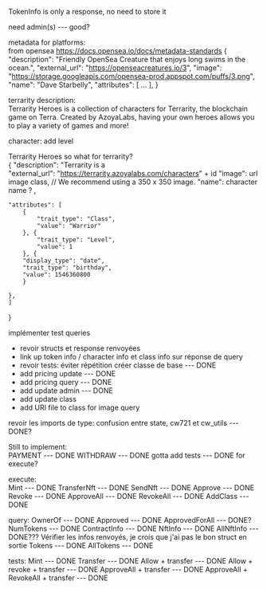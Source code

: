 

TokenInfo is only a response, no need to store it 

need admin(s) --- good?  

metadata for platforms:  
from opensea
https://docs.opensea.io/docs/metadata-standards
{
  "description": "Friendly OpenSea Creature that enjoys long swims in the ocean.", 
  "external_url": "https://openseacreatures.io/3", 
  "image": "https://storage.googleapis.com/opensea-prod.appspot.com/puffs/3.png", 
  "name": "Dave Starbelly",
  "attributes": [ ... ], 
}


terrarity description:  
Terrarity Heroes is a collection of characters for Terrarity, the blockchain game on Terra. Created by AzoyaLabs, having your own heroes allows you to play a variety of games and more!

character: 
add level


Terrarity Heroes 
so what for terrarity?  
{
    "description": "Terrarity is a  
    "external_url": "https://terrarity.azoyalabs.com/characters" + id
    "image": url image class,   //  We recommend using a 350 x 350 image.
    "name": character name  ? ,

    "attributes": [
        {
            "trait_type": "Class",
            "value": "Warrior"
        }, {
            "trait_type": "Level", 
            "value": 1
        }, {
        "display_type": "date", 
        "trait_type": "birthday", 
        "value": 1546360800
        }
      
    }, 
    ]
}


implémenter test queries   
- revoir structs et response renvoyées   
- link up token info / character info et class info sur réponse de query          
- revoir tests: éviter répétition créer classe de base                          --- DONE
- add pricing update                                                            --- DONE
- add pricing query                                                             --- DONE
- add update admin                                                              --- DONE 
- add update class  
- add URI file to class for image query 


revoir les imports de type: confusion entre state, cw721 et cw_utils            --- DONE?


Still to implement:  
PAYMENT          --- DONE
WITHDRAW         --- DONE
gotta add tests  --- DONE for execute?  

execute:  
    Mint         --- DONE
    TransferNft  --- DONE
    SendNft      --- DONE
    Approve      --- DONE
    Revoke       --- DONE
    ApproveAll   --- DONE
    RevokeAll    --- DONE
    AddClass     --- DONE


query: 
    OwnerOf         --- DONE
    Approved        --- DONE
    ApprovedForAll  --- DONE?
    NumTokens       --- DONE
    ContractInfo    --- DONE
    NftInfo         --- DONE
    AllNftInfo      --- DONE??? Vérifier les infos renvoyés, je crois que j'ai pas le bon struct en sortie
    Tokens          --- DONE
    AllTokens       --- DONE


tests: 
    Mint                                    --- DONE
    Transfer                                --- DONE
    Allow + transfer                        --- DONE
    Allow + revoke + transfer               --- DONE
    ApproveAll + transfer                   --- DONE
    ApproveAll + RevokeAll + transfer       --- DONE

